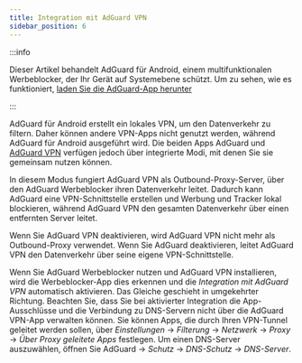 ```yaml
---
title: Integration mit AdGuard VPN
sidebar_position: 6
---
```


:::info

Dieser Artikel behandelt AdGuard für Android, einem multifunktionalen Werbeblocker, der Ihr Gerät auf Systemebene schützt. Um zu sehen, wie es funktioniert, [laden Sie die AdGuard-App herunter](https://agrd.io/download-kb-adblock)

:::

AdGuard für Android erstellt ein lokales VPN, um den Datenverkehr zu filtern. Daher können andere VPN-Apps nicht genutzt werden, während AdGuard für Android ausgeführt wird. Die beiden Apps AdGuard und [AdGuard VPN](https://adguard-vpn.com/) verfügen jedoch über integrierte Modi, mit denen Sie sie gemeinsam nutzen können.

In diesem Modus fungiert AdGuard VPN als Outbound-Proxy-Server, über den AdGuard Werbeblocker ihren Datenverkehr leitet. Dadurch kann AdGuard eine VPN-Schnittstelle erstellen und Werbung und Tracker lokal blockieren, während AdGuard VPN den gesamten Datenverkehr über einen entfernten Server leitet.

Wenn Sie AdGuard VPN deaktivieren, wird AdGuard VPN nicht mehr als Outbound-Proxy verwendet. Wenn Sie AdGuard deaktivieren, leitet AdGuard VPN den Datenverkehr über seine eigene VPN-Schnittstelle.

Wenn Sie AdGuard Werbeblocker nutzen und AdGuard VPN installieren, wird die Werbeblocker-App dies erkennen und die _Integration mit AdGuard VPN_ automatisch aktivieren. Das Gleiche geschieht in umgekehrter Richtung. Beachten Sie, dass Sie bei aktivierter Integration die App-Ausschlüsse und die Verbindung zu DNS-Servern nicht über die AdGuard VPN-App verwalten können. Sie können Apps, die durch Ihren VPN-Tunnel geleitet werden sollen, über _Einstellungen_ → _Filterung_ → _Netzwerk_ → _Proxy_ → _Über Proxy geleitete Apps_ festlegen. Um einen DNS-Server auszuwählen, öffnen Sie AdGuard → _Schutz_ → _DNS-Schutz_ → _DNS-Server_.
